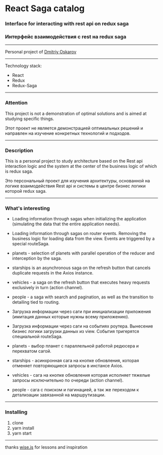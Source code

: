 # React Saga catalog 

### Interface for interacting with rest api on redux saga 
### Интерфейс взаимодействия с rest на redux saga

---

Personal project of [Dmitriy Oskarov](http://frontendfrontier.com/)

---

Technology stack:

* React
* Redux
* Redux-Saga

---

### Attention

This project is not a demonstration of optimal solutions and is aimed at studying specific things.

Этот проект не является демонстрацией оптимальных решений и направлен на изучение конкретных технологий и подходов.

---

### Description

This is a personal project to study architecture based on the Rest api interaction logic
and the system at the center of the business logic of which is redux saga.

Это персональный проект для изучения архитектуры, основанной на логике взаимодействия Rest api 
и системы в центре бизнес логики которой redux saga.

---

### What's interesting

* Loading information through sagas when initializing the application (simulating the data that the entire application needs).
* Loading information through sagas on router events. Removing the business logic for loading data from the view. Events are triggered by a special routeSaga.
* planets - selection of planets with parallel operation of the reducer and interception by the saga.
* starships is an asynchronous saga on the refresh button that cancels duplicate requests in the Axios instance.
* vehicles - a saga on the refresh button that executes heavy requests exclusively in turn (action channel).
* people - a saga with search and pagination, as well as the transition to detailing tied to routing.


* Загрузка информации через саги при инициализации приложения (имитация данных которые нужны всему приложению).
* Загрузка информации через саги на событиях роутера. Вынесение бизнес логики загрузки данных из view. События тригерятся специальной routeSaga.
* planets - выбор планет с параллельной работой редюсера и перехватом сагой.
* starships - асинхронная сага на кнопке обновления, которая отменяет повторяющиеся запросы в инстансе Axios.
* vehicles - сага на кнопке обновления которая исполняет тяжелые запросы исключительно по очереди (action channel).
* people - сага с поиском и пагинацией, а так же переходом к детализации завязанной на маршрутизации.

---

### Installing

1. clone
2. yarn install
3. yarn start

---

thanks [wise.js](https://www.patreon.com/wisejs) for lessons and inspiration